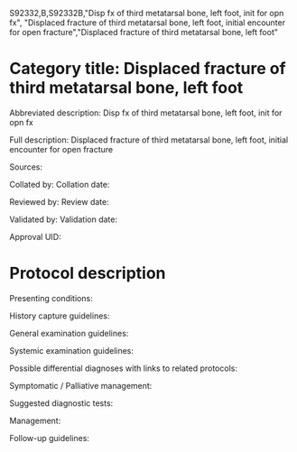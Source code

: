 S92332,B,S92332B,"Disp fx of third metatarsal bone, left foot, init for opn fx", "Displaced fracture of third metatarsal bone, left foot, initial encounter for open fracture","Displaced fracture of third metatarsal bone, left foot"
# Category title: Displaced fracture of third metatarsal bone, left foot

Abbreviated description: Disp fx of third metatarsal bone, left foot, init for opn fx

Full description: Displaced fracture of third metatarsal bone, left foot, initial encounter for open fracture

Sources:

Collated by:
Collation date:

Reviewed by:
Review date:

Validated by:
Validation date:

Approval UID:

# Protocol description

Presenting conditions:

History capture guidelines:

General examination guidelines:

Systemic examination guidelines:

Possible differential diagnoses with links to related protocols:

Symptomatic / Palliative management:

Suggested diagnostic tests:

Management:

Follow-up guidelines:

